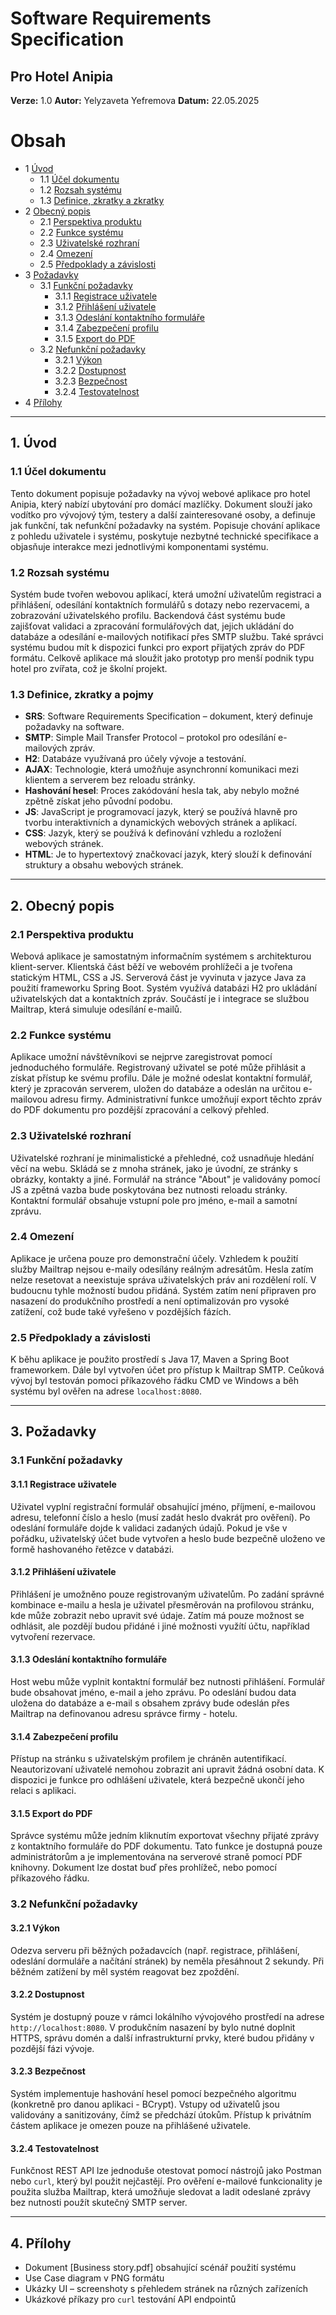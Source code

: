 # Software Requirements Specification
## Pro Hotel Anipia

**Verze:** 1.0
**Autor:** Yelyzaveta Yefremova
**Datum:** 22.05.2025

Obsah
=================
* 1 [Úvod](#Úvod)
  * 1.1 [Účel dokumentu](#Účel-dokumentu)
  * 1.2 [Rozsah systému](#Rozsah-systému)
  * 1.3 [Definice, zkratky a zkratky](#Definice-zkratky-a-zkratky)
* 2 [Obecný popis](#Obecný-popis)
  * 2.1 [Perspektiva produktu](#Perspektiva-produktu)
  * 2.2 [Funkce systému](#Funkce-systému)
  * 2.3 [Uživatelské rozhraní](#Uživatelské-rozhraní)
  * 2.4 [Omezení](#Omezení)
  * 2.5 [Předpoklady a závislosti](#Předpoklady-a-závislosti)
* 3 [Požadavky](#Požadavky)
  * 3.1 [Funkční požadavky](#Funkční-požadavky)
    * 3.1.1 [Registrace uživatele](#Registrace-uživatele)
    * 3.1.2 [Přihlášení uživatele](#Přihlášení-uživatele)
    * 3.1.3 [Odeslání kontaktního formuláře](#Odeslání-kontaktního-formuláře)
    * 3.1.4 [Zabezpečení profilu](#Zabezpečení-profilu)
    * 3.1.5 [Export do PDF](#Export-do-PDF)
  * 3.2 [Nefunkční požadavky](#Nefunkční-požadavky)
    * 3.2.1 [Výkon](#Výkon)
    * 3.2.2 [Dostupnost](#Dostupnost)
    * 3.2.3 [Bezpečnost](#Bezpečnost)
    * 3.2.4 [Testovatelnost](#Testovatelnost)
* 4 [Přílohy](#Přílohy)

---

## 1. Úvod

### 1.1 Účel dokumentu  
Tento dokument popisuje požadavky na vývoj webové aplikace pro hotel Anipia, který nabízí ubytování pro domácí mazlíčky. Dokument slouží jako vodítko pro vývojový tým, testery a další zainteresované osoby, a definuje jak funkční, tak nefunkční požadavky na systém. Popisuje chování aplikace z pohledu uživatele i systému, poskytuje nezbytné technické specifikace a objasňuje interakce mezi jednotlivými komponentami systému.

### 1.2 Rozsah systému  
Systém bude tvořen webovou aplikací, která umožní uživatelům registraci a přihlášení, odesílání kontaktních formulářů s dotazy nebo rezervacemi, a zobrazování uživatelského profilu. Backendová část systému bude zajišťovat validaci a zpracování formulářových dat, jejich ukládání do databáze a odesílání e-mailových notifikací přes SMTP službu. Také správci systému budou mít k dispozici funkci pro export přijatých zpráv do PDF formátu. Celkově aplikace má sloužit jako prototyp pro menší podnik typu hotel pro zvířata, což je školní projekt.

### 1.3 Definice, zkratky a pojmy  
- **SRS**: Software Requirements Specification – dokument, který definuje požadavky na software.
- **SMTP**: Simple Mail Transfer Protocol – protokol pro odesílání e-mailových zpráv. 
- **H2**: Databáze využívaná pro účely vývoje a testování.
- **AJAX**: Technologie, která umožňuje asynchronní komunikaci mezi klientem a serverem bez reloadu stránky. 
- **Hashování hesel**: Proces zakódování hesla tak, aby nebylo možné zpětně získat jeho původní podobu.
- **JS**: JavaScript je programovací jazyk, který se používá hlavně pro tvorbu interaktivních a dynamických webových stránek a aplikací.
- **CSS**: Jazyk, který se používá k definování vzhledu a rozložení webových stránek.
- **HTML**: Je to hypertextový značkovací jazyk, který slouží k definování struktury a obsahu webových stránek.

---

## 2. Obecný popis

### 2.1 Perspektiva produktu  
Webová aplikace je samostatným informačním systémem s architekturou klient-server. Klientská část běží ve webovém prohlížeči a je tvořena statickým HTML, CSS a JS. Serverová část je vyvinuta v jazyce Java za použití frameworku Spring Boot. Systém využívá databázi H2 pro ukládání uživatelských dat a kontaktních zpráv. Součástí je i integrace se službou Mailtrap, která simuluje odesílání e-mailů.  

### 2.2 Funkce systému  
Aplikace umožní návštěvníkovi se nejprve zaregistrovat pomocí jednoduchého formuláře. Registrovaný uživatel se poté může přihlásit a získat přístup ke svému profilu. Dále je možné odeslat kontaktní formulář, který je zpracován serverem, uložen do databáze a odeslán na určitou e-mailovou adresu firmy. Administrativní funkce umožňují export těchto zpráv do PDF dokumentu pro pozdější zpracování a celkový přehled.  

### 2.3 Uživatelské rozhraní  
Uživatelské rozhraní je minimalistické a přehledné, což usnadňuje hledání věcí na webu. Skládá se z mnoha stránek, jako je úvodní, ze stránky s obrázky, kontakty a jiné. Formulář na stránce "About" je validovány pomocí JS a zpětná vazba bude poskytována bez nutnosti reloadu stránky. Kontaktní formulář obsahuje vstupní pole pro jméno, e-mail a samotní zprávu.  

### 2.4 Omezení  
Aplikace je určena pouze pro demonstrační účely. Vzhledem k použití služby Mailtrap nejsou e-maily odesílány reálným adresátům. Hesla zatím nelze resetovat a neexistuje správa uživatelských práv ani rozdělení rolí. V budoucnu tyhle možností budou přidáná. Systém zatím není připraven pro nasazení do produkčního prostředí a není optimalizován pro vysoké zatížení, což bude také vyřešeno v pozdějších fázích.  

### 2.5 Předpoklady a závislosti  
K běhu aplikace je použito prostředí s Java 17, Maven a Spring Boot frameworkem. Dále byl vytvořen účet pro přístup k Mailtrap SMTP. Ceůková vývoj byl testován pomoci příkazového řádku CMD ve Windows a běh systému byl ověřen na adrese `localhost:8080`.

---

## 3. Požadavky

### 3.1 Funkční požadavky

#### 3.1.1 Registrace uživatele  
Uživatel vyplní registrační formulář obsahující jméno, příjmení, e-mailovou adresu, telefonní číslo a heslo (musí zadát heslo dvakrát pro ověření). Po odeslání formuláře dojde k validaci zadaných údajů. Pokud je vše v pořádku, uživatelský účet bude vytvořen a heslo bude bezpečně uloženo ve formě hashovaného řetězce v databázi.

#### 3.1.2 Přihlášení uživatele  
Přihlášení je umožněno pouze registrovaným uživatelům. Po zadání správné kombinace e-mailu a hesla je uživatel přesměrován na profilovou stránku, kde může zobrazit nebo upravit své údaje. Zatím má pouze možnost se odhlásit, ale pozdějí budou přidáné i jiné možnosti využítí účtu, například vytvoření rezervace.

#### 3.1.3 Odeslání kontaktního formuláře  
Host webu může vyplnit kontaktní formulář bez nutnosti přihlášení. Formulář bude obsahovat jméno, e-mail a jeho zprávu. Po odeslání budou data uložena do databáze a e-mail s obsahem zprávy bude odeslán přes Mailtrap na definovanou adresu správce firmy - hotelu.

#### 3.1.4 Zabezpečení profilu  
Přístup na stránku s uživatelským profilem je chráněn autentifikací. Neautorizovaní uživatelé nemohou zobrazit ani upravit žádná osobní data. K dispozici je funkce pro odhlášení uživatele, která bezpečně ukončí jeho relaci s aplikaci.

#### 3.1.5 Export do PDF  
Správce systému může jedním kliknutím exportovat všechny přijaté zprávy z kontaktního formuláře do PDF dokumentu. Tato funkce je dostupná pouze administrátorům a je implementována na serverové straně pomocí PDF knihovny. Dokument lze dostat buď přes prohlížeč, nebo pomocí příkazového řádku.

### 3.2 Nefunkční požadavky

#### 3.2.1 Výkon  
Odezva serveru při běžných požadavcích (např. registrace, přihlášení, odeslání dormuláře a načítání stránek) by neměla přesáhnout 2 sekundy. Při běžném zatížení by měl systém reagovat bez zpoždění.

#### 3.2.2 Dostupnost  
Systém je dostupný pouze v rámci lokálního vývojového prostředí na adrese `http://localhost:8080`. V produkčním nasazení by bylo nutné doplnit HTTPS, správu domén a další infrastrukturní prvky, které budou přidány v pozdější fázi vývoje.

#### 3.2.3 Bezpečnost  
Systém implementuje hashování hesel pomocí bezpečného algoritmu (konkretně pro danou aplikaci - BCrypt). Vstupy od uživatelů jsou validovány a sanitizovány, čímž se předchází útokům. Přístup k privátním částem aplikace je omezen pouze na přihlášené uživatele.

#### 3.2.4 Testovatelnost  
Funkčnost REST API lze jednoduše otestovat pomocí nástrojů jako Postman nebo `curl`, který byl použit nejčastějí. Pro ověření e-mailové funkcionality je použita služba Mailtrap, která umožňuje sledovat a ladit odeslané zprávy bez nutnosti použít skutečný SMTP server.

---

## 4. Přílohy  
- Dokument [Business story.pdf] obsahující scénář použití systému  
- Use Case diagram v PNG formátu  
- Ukázky UI – screenshoty s přehledem stránek na různých zařízeních
- Ukázkové příkazy pro `curl` testování API endpointů